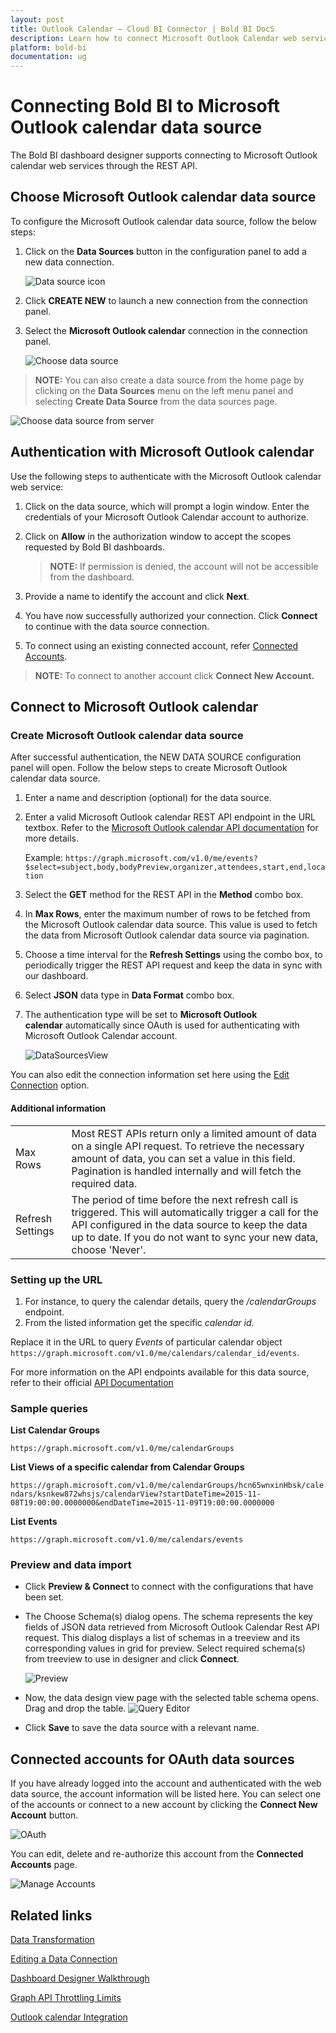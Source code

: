 ```yaml
---
layout: post
title: Outlook Calendar – Cloud BI Connector | Bold BI DocS
description: Learn how to connect Microsoft Outlook Calendar web service using OAuth-based authentication through REST API endpoint with Bold BI Cloud.
platform: bold-bi
documentation: ug
---
```


# Connecting Bold BI to Microsoft Outlook calendar data source
The Bold BI dashboard designer supports connecting to Microsoft Outlook calendar web services through the REST API. 

## Choose Microsoft Outlook calendar data source
To configure the Microsoft Outlook calendar data source, follow the below steps:
1. Click on the **Data Sources** button in the configuration panel to add a new data connection.

   ![Data source icon](/static/assets/working-with-datasource/data-connectors/images/common/DataSourcesIcon.png)

2. Click **CREATE NEW** to launch a new connection from the connection panel.
3. Select the **Microsoft Outlook calendar** connection in the connection panel.

   ![Choose data source](/static/assets/working-with-datasource/data-connectors/images/OutlookCalendar/ChooseDS.png)

> **NOTE:** You can also create a data source from the home page by clicking on the **Data Sources** menu on the left menu panel and selecting **Create Data Source** from the data sources page.

   ![Choose data source from server](/static/assets/working-with-datasource/data-connectors/images/OutlookCalendar/ChooseDS_Server.png)

## Authentication with Microsoft Outlook calendar
Use the following steps to authenticate with the Microsoft Outlook calendar web service:

1. Click on the data source, which will prompt a login window. Enter the credentials of your Microsoft Outlook Calendar account to authorize.
2. Click on **Allow** in the authorization window to accept the scopes requested by Bold BI dashboards.

   > **NOTE:** If permission is denied, the account will not be accessible from the dashboard.

3. Provide a name to identify the account and click **Next**. 
4. You have now successfully authorized your connection. Click **Connect** to continue with the data source connection.
5. To connect using an existing connected account, refer [Connected Accounts](/working-with-data-sources/data-connectors/outlook-calendar/#connected-accounts-for-oauth-data-sources).

> **NOTE:** To connect to another account click **Connect New Account.**


## Connect to Microsoft Outlook calendar
### Create Microsoft Outlook calendar data source
After successful authentication, the NEW DATA SOURCE configuration panel will open. Follow the below steps to create Microsoft Outlook calendar data source.
1. Enter a name and description (optional) for the data source.
2. Enter a valid Microsoft Outlook calendar REST API endpoint in the URL textbox. Refer to the [Microsoft Outlook calendar API documentation](https://docs.microsoft.com/en-us/graph/api/resources/event?view=graph-rest-1.0) for more details.

    Example: `https://graph.microsoft.com/v1.0/me/events?$select=subject,body,bodyPreview,organizer,attendees,start,end,location`

3. Select the **GET** method for the REST API in the **Method** combo box.
4. In **Max Rows**, enter the maximum number of rows to be fetched from the Microsoft Outlook calendar data source. This value is used to fetch the data from Microsoft Outlook calendar data source via pagination.
5. Choose a time interval for the **Refresh Settings** using the combo box, to periodically trigger the REST API request and keep the data in sync with our dashboard.  
6. Select **JSON** data type in **Data Format** combo box.
7. The authentication type will be set to **Microsoft Outlook calendar** automatically since OAuth is used for authenticating with Microsoft Outlook Calendar account.

    ![DataSourcesView](/static/assets/working-with-datasource/data-connectors/images/OutlookCalendar/DataSourcesView.png)

You can also edit the connection information set here using the [Edit Connection](/working-with-data-sources/editing-a-data-connection/) option.

#### Additional information
<table width="600">
<tr>
<td>
Max Rows
</td>
<td>
Most REST APIs return only a limited amount of data on a single API request. To retrieve the necessary amount of data, you can set a value in this field. Pagination is handled internally and will fetch the required data.
</td>
</tr>
<tr>
<td>
Refresh Settings
</td>
<td>
The period of time before the next refresh call is triggered. This will automatically trigger a call for the API configured in the data source to keep the data up to date. If you do not want to sync your new data, choose 'Never'.
</td>
</tr>
</table>

### Setting up the URL
1. For instance, to query the calendar details, query the <i>/calendarGroups</i> endpoint.
3. From the listed information get the specific *calendar id*.

Replace it in the URL to query *Events* of particular calendar object `https://graph.microsoft.com/v1.0/me/calendars/calendar_id/events`.

For more information on the API endpoints available for this data source, refer to their official [API Documentation](https://developer.microsoft.com/en-us/graph/docs/api-reference/v1.0/resources/event)

### Sample queries
**List Calendar Groups**

`https://graph.microsoft.com/v1.0/me/calendarGroups`

**List Views of a specific calendar from Calendar Groups**

`https://graph.microsoft.com/v1.0/me/calendarGroups/hcn65wnxinHbsk/calendars/ksnkew872whsjs/calendarView?startDateTime=2015-11-08T19:00:00.0000000&endDateTime=2015-11-09T19:00:00.0000000`

**List Events**

`https://graph.microsoft.com/v1.0/me/calendars/events`

### Preview and data import
* Click **Preview & Connect** to connect with the configurations that have been set.
* The Choose Schema(s) dialog opens. The schema represents the key fields of JSON data retrieved from Microsoft Outlook Calendar Rest API request. This dialog displays a list of schemas in a treeview and its corresponding values in grid for preview. Select required schema(s) from treeview to use in designer and click **Connect**.

   ![Preview](/static/assets/working-with-datasource/data-connectors/images/common/Preview.png)

* Now, the data design view page with the selected table schema opens. Drag and drop the table.
   ![Query Editor](/static/assets/working-with-datasource/data-connectors/images/common/QueryEditor.png)

* Click **Save** to save the data source with a relevant name.

## Connected accounts for OAuth data sources
If you have already logged into the account and authenticated with the web data source, the account information will be listed here. You can select one of the accounts or connect to a new account by clicking the **Connect New Account** button.

   ![OAuth](/static/assets/working-with-datasource/data-connectors/images/OutlookCalendar/OAuthDS.png)

You can edit, delete and re-authorize this account from the **Connected Accounts** page.

   ![Manage Accounts](/static/assets/working-with-datasource/data-connectors/images/OutlookCalendar/ManageDS.png)

## Related links
[Data Transformation](/working-with-data-sources/data-modeling/joining-table/)

[Editing a Data Connection](/working-with-data-sources/editing-a-data-connection/)   

[Dashboard Designer Walkthrough](/getting-started/creating-dashboard/)

[Graph API Throttling Limits](https://docs.microsoft.com/en-us/graph/throttling?toc=.%2Fref%2Ftoc.json&view=graph-rest-1.0)

[Outlook calendar Integration](https://www.boldbi.com/integrations/outlook-calendar?utm_source=syncfusion&utm_medium=documentation&utm_campaign=boldbimsoutlookcalendarintegration)